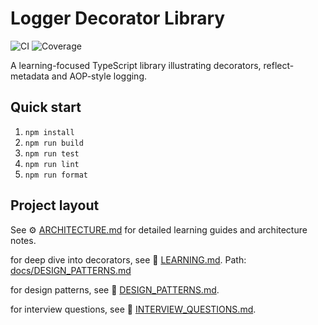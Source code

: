 # Logger Decorator Library

![CI](https://github.com/YOUR_USERNAME/logger-decorator-library/actions/workflows/ci.yml/badge.svg)
![Coverage](https://img.shields.io/badge/coverage-0%25-lightgrey)

A learning-focused TypeScript library illustrating decorators, reflect-metadata and AOP-style logging.

## Quick start

1. `npm install`
2. `npm run build`
3. `npm run test`
4. `npm run lint`
5. `npm run format`



## Project layout

See ⚙️ [ARCHITECTURE.md](docs/ARCHITECTURE.md) for detailed learning guides and architecture notes.

for deep dive into decorators, see 🧩 [LEARNING.md](docs/LEARNING.md).
Path: [docs/DESIGN_PATTERNS.md](docs/DESIGN_PATTERNS.md)

for design patterns, see 🧠 [DESIGN_PATTERNS.md](docs/DESIGN_PATTERNS.md).

for interview questions, see 🧠 [INTERVIEW_QUESTIONS.md](docs/INTERVIEW_QUESTIONS.md).

